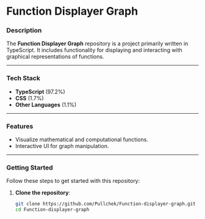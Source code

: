 # Function Displayer Graph

### Description
The **Function Displayer Graph** repository is a project primarily written in TypeScript. It includes functionality for displaying and interacting with graphical representations of functions.

---

### Tech Stack
- **TypeScript** (97.2%)
- **CSS** (1.7%)
- **Other Languages** (1.1%)

---

### Features
- Visualize mathematical and computational functions.
- Interactive UI for graph manipulation.

---

### Getting Started
Follow these steps to get started with this repository:

1. **Clone the repository**:
   ```bash
   git clone https://github.com/Pullchek/Function-displayer-graph.git
   cd Function-displayer-graph
